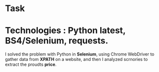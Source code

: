 # Task
# Technologies : Python latest, BS4/Selenium, requests.
I solved the problem with Python in **Selenium**, using Chrome WebDriver to gather data from **XPATH** on a website, and then I analyzed scrnories to extract the proudts **price**.

